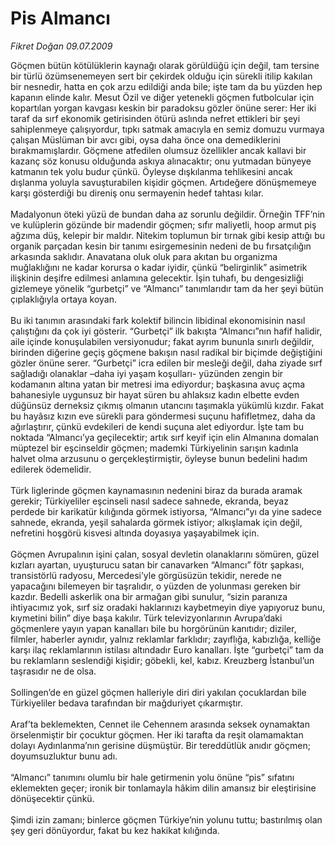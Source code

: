 # Pis Almancı

*Fikret Doğan 09.07.2009*

<div class="taraf_structure_2col_1zq">
<div class="margen_n">



 <p>Göçmen bütün kötülüklerin kaynağı olarak görüldüğü için değil, tam tersine bir türlü özümsenemeyen sert bir çekirdek olduğu için sürekli itilip kakılan bir nesnedir, hatta en çok arzu edildiği anda bile; işte tam da bu yüzden hep kapanın elinde kalır. Mesut Özil ve diğer yetenekli göçmen futbolcular için kopartılan yorgan kavgası keskin bir paradoksu gözler önüne serer: Her iki taraf da sırf ekonomik getirisinden ötürü aslında nefret ettikleri bir şeyi sahiplenmeye çalışıyordur, tıpkı satmak amacıyla en semiz domuzu vurmaya çalışan Müslüman bir avcı gibi, oysa daha önce ona demediklerini bırakmamışlardır. Göçmene atfedilen olumsuz özellikler ancak kallavi bir kazanç söz konusu olduğunda askıya alınacaktır; onu yutmadan bünyeye katmanın tek yolu budur çünkü. Öyleyse dışkılanma tehlikesini ancak dışlanma yoluyla savuşturabilen kişidir göçmen. Artıdeğere dönüşmemeye karşı gösterdiği bu direniş onu sermayenin hedef tahtası kılar. <br/><br/>Madalyonun öteki yüzü de bundan daha az sorunlu değildir. Örneğin TFF’nin ve kulüplerin gözünde bir madendir göçmen; sıfır maliyetli, hoop armut piş ağzıma düş, kelepir bir maldır. Nitekim toplumun bir tırnak gibi kesip attığı bu organik parçadan kesin bir tanımı esirgemesinin nedeni de bu fırsatçılığın arkasında saklıdır. Anavatana oluk oluk para akıtan bu organizma muğlaklığını ne kadar korursa o kadar iyidir, çünkü “belirginlik” asimetrik ilişkinin deşifre edilmesi anlamına gelecektir. İşin tuhafı, bu dengesizliği gizlemeye yönelik “gurbetçi” ve “Almancı” tanımlarıdır tam da her şeyi bütün çıplaklığıyla ortaya koyan. <br/><br/>Bu iki tanımın arasındaki fark kolektif bilincin libidinal ekonomisinin nasıl çalıştığını da çok iyi gösterir. “Gurbetçi” ilk bakışta “Almancı”nın hafif halidir, aile içinde konuşulabilen versiyonudur; fakat ayrım bununla sınırlı değildir, birinden diğerine geçiş göçmene bakışın nasıl radikal bir biçimde değiştiğini gözler önüne serer. “Gurbetçi” icra edilen bir mesleği değil, daha ziyade sırf sağladığı olanaklar –daha iyi yaşam koşulları- yüzünden zengin bir kodamanın altına yatan bir metresi ima ediyordur; başkasına avuç açma bahanesiyle uygunsuz bir hayat süren bu ahlaksız kadın elbette evden düğünsüz derneksiz çıkmış olmanın utancını taşımakla yükümlü kızdır. Fakat bu hayâsız kızın eve sürekli para göndermesi suçunu hafifletmez, daha da ağırlaştırır, çünkü evdekileri de kendi suçuna alet ediyordur. İşte tam bu noktada “Almancı’ya geçilecektir; artık sırf keyif için elin Almanına domalan müptezel bir eşcinseldir göçmen; mademki Türkiyelinin sarışın kadınla halvet olma arzusunu o gerçekleştirmiştir, öyleyse bunun bedelini hadım edilerek ödemelidir. <br/><br/>Türk liglerinde göçmen kaynamasının nedenini biraz da burada aramak gerekir; Türkiyeliler eşcinseli nasıl sadece sahnede, ekranda, beyaz perdede bir karikatür kılığında görmek istiyorsa, “Almancı”yı da yine sadece sahnede, ekranda, yeşil sahalarda görmek istiyor; alkışlamak için değil, nefretini hoşgörü kisvesi altında doyasıya yaşayabilmek için. <br/><br/>Göçmen Avrupalının işini çalan, sosyal devletin olanaklarını sömüren, güzel kızları ayartan, uyuşturucu satan bir canavarken “Almancı” fötr şapkası, transistörlü radyosu, Mercedesi’yle görgüsüzün tekidir, nerede ne yapacağını bilemeyen bir taşralıdır, o yüzden de yolunması gereken bir kazdır. Bedelli askerlik ona bir armağan gibi sunulur, “sizin paranıza ihtiyacımız yok, sırf siz oradaki haklarınızı kaybetmeyin diye yapıyoruz bunu, kıymetini bilin” diye başa kakılır. Türk televizyonlarının Avrupa’daki göçmenlere yayın yapan kanalları bile bu horgörünün kanıtıdır; diziler, filmler, haberler aynıdır, yalnız reklamlar farklıdır; zayıflığa, kabızlığa, kelliğe karşı ilaç reklamlarının istilası altındadır Euro kanalları. İşte “gurbetçi” tam da bu reklamların seslendiği kişidir; göbekli, kel, kabız. Kreuzberg İstanbul’un taşrasıdır ne de olsa. <br/><br/>Sollingen’de en güzel göçmen halleriyle diri diri yakılan çocuklardan bile Türkiyeliler bedava tarafından bir mağduriyet çıkarmıştır. <br/><br/>Araf’ta beklemekten, Cennet ile Cehennem arasında seksek oynamaktan örselenmiştir bir çocuktur göçmen. Her iki tarafta da reşit olamamaktan dolayı Aydınlanma’nın gerisine düşmüştür. Bir tereddütlük anıdır göçmen; doyumsuzluktur bunu adı. <br/><br/>“Almancı” tanımını olumlu bir hale getirmenin yolu önüne “pis” sıfatını eklemekten geçer; ironik bir tonlamayla hâkim dilin amansız bir eleştirisine dönüşecektir çünkü. <br/><br/>Şimdi izin zamanı; binlerce göçmen Türkiye’nin yolunu tuttu; bastırılmış olan şey geri dönüyordur, fakat bu kez hakikat kılığında. </p>
<br/>
<br/>
<br/>



<br/>


<div id="taraf_not">
</div>

</div>


</div>
